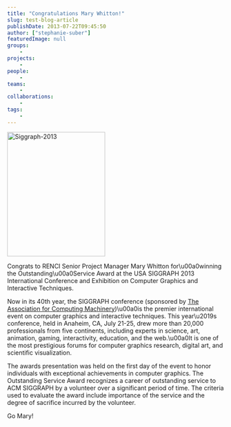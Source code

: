 ```yaml
---
title: "Congratulations Mary Whitton!"
slug: test-blog-article
publishDate: 2013-07-22T09:45:50
author: ["stephanie-suber"]
featuredImage: null
groups:
    - 
projects:
    - 
people:
    - 
teams: 
    - 
collaborations:
    - 
tags:
    - 
---
```

<p><img class=" wp-image-11682 alignright" alt="Siggraph-2013" src="https://www.renci.org/wp-content/uploads/2013/05/Siggraph-2013.jpg" width="227" height="289" srcset="https://renci.org/wp-content/uploads/2013/05/Siggraph-2013.jpg 600w, https://renci.org/wp-content/uploads/2013/05/Siggraph-2013-235x300.jpg 235w" sizes="(max-width: 227px) 100vw, 227px" /></p>
<p>Congrats to RENCI Senior Project Manager Mary Whitton for\u00a0winning the Outstanding\u00a0Service Award at the USA SIGGRAPH 2013 International Conference and Exhibition on Computer Graphics and Interactive Techniques.</p>
<p>Now in its 40th year, the SIGGRAPH conference (sponsored by <a href="http://www.acm.org/">The Association for Computing Machinery</a>)\u00a0is the premier international event on computer graphics and interactive techniques. This year\u2019s conference, held in Anaheim, CA, July 21-25, drew more than 20,000 professionals from five continents, including experts in science, art, animation, gaming, interactivity, education, and the web.\u00a0It is one of the most prestigious forums for computer graphics research, digital art, and scientific visualization.</p>
<p>The awards presentation was held on the first day of the event to honor individuals with exceptional achievements in computer graphics. The Outstanding Service Award recognizes a career of outstanding service to ACM SIGGRAPH by a volunteer over a significant period of time. The criteria used to evaluate the award include importance of the service and the degree of sacrifice incurred by the volunteer.</p>
<p>Go Mary!</p>
<!-- AddThis Advanced Settings generic via filter on the_content --><!-- AddThis Share Buttons generic via filter on the_content -->
